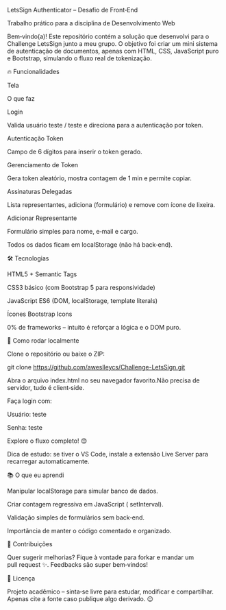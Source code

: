 LetsSign Authenticator – Desafio de Front‑End

Trabalho prático para a disciplina de Desenvolvimento Web

Bem‑vindo(a)! Este repositório contém a solução que desenvolvi para o Challenge LetsSign junto a meu grupo. O objetivo foi criar um mini sistema de autenticação de documentos, apenas com HTML, CSS, JavaScript puro e Bootstrap, simulando o fluxo real de tokenização.

🔥 Funcionalidades

Tela

O que faz

Login

Valida usuário teste / teste e direciona para a autenticação por token.

Autenticação Token

Campo de 6 dígitos para inserir o token gerado.

Gerenciamento de Token

Gera token aleatório, mostra contagem de 1 min e permite copiar.

Assinaturas Delegadas

Lista representantes, adiciona (formulário) e remove com ícone de lixeira.

Adicionar Representante

Formulário simples para nome, e‑mail e cargo.

Todos os dados ficam em localStorage (não há back‑end).

🛠️ Tecnologias

HTML5 + Semantic Tags

CSS3 básico (com Bootstrap 5 para responsividade)

JavaScript ES6 (DOM, localStorage, template literals)

Ícones Bootstrap Icons

0% de frameworks – intuito é reforçar a lógica e o DOM puro.

🚀 Como rodar localmente

Clone o repositório ou baixe o ZIP:

git clone https://github.com/aweslleycs/Challenge-LetsSign.git

Abra o arquivo index.html no seu navegador favorito.Não precisa de servidor, tudo é client‑side.

Faça login com:

Usuário: teste

Senha: teste

Explore o fluxo completo! 😊

Dica de estudo: se tiver o VS Code, instale a extensão Live Server para recarregar automaticamente.

📚 O que eu aprendi

Manipular localStorage para simular banco de dados.

Criar contagem regressiva em JavaScript (
setInterval).

Validação simples de formulários sem back‑end.

Importância de manter o código comentado e organizado.

🤝 Contribuições

Quer sugerir melhorias? Fique à vontade para forkar e mandar um pull request ✨. Feedbacks são super bem‑vindos!

📝 Licença

Projeto acadêmico – sinta‑se livre para estudar, modificar e compartilhar. Apenas cite a fonte caso publique algo derivado. 😉
